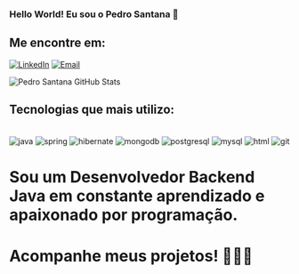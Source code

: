 

### Hello World! Eu sou o Pedro Santana 👋

## Me encontre em:
[![LinkedIn](https://img.shields.io/badge/LinkedIn-0077B5?style=for-the-badge&logo=linkedin&logoColor=white)](linkedin.com/in/pedrohsr-santana)
[![Email](https://img.shields.io/badge/Gmail-D14836?style=for-the-badge&logo=gmail&logoColor=white)](mailto:pedro491689@gmail.com)


![Pedro Santana GitHub Stats](https://github-readme-stats.vercel.app/api?username=pedrosantana15&theme=dark&show_icons=true)

## Tecnologias que mais utilizo: 

<div style="display: inline-block"><br/>
  <img align="center" alt= "java" src="https://img.shields.io/badge/Java-ED8B00?style=for-the-badge&logo=openjdk&logoColor=white">
  <img align="center" alt= "spring" src="https://img.shields.io/badge/Spring-6DB33F?style=for-the-badge&logo=spring&logoColor=white">
  <img align="center" alt= "hibernate" src="https://img.shields.io/badge/Hibernate-59666C?style=for-the-badge&logo=Hibernate&logoColor=white">
  <img align="center" alt= "mongodb" src="https://img.shields.io/badge/MongoDB-4EA94B?style=for-the-badge&logo=mongodb&logoColor=white">
  <img align="center" alt= "postgresql" src="https://img.shields.io/badge/PostgreSQL-316192?style=for-the-badge&logo=postgresql&logoColor=white">
  <img align="center" alt= "mysql" src="https://img.shields.io/badge/MySQL-005C84?style=for-the-badge&logo=mysql&logoColor=white">
  <img align="center" alt= "html" src="https://img.shields.io/badge/HTML5-E34F26?style=for-the-badge&logo=html5&logoColor=white">
  <img align="center" alt= "git" src="https://img.shields.io/badge/GIT-E44C30?style=for-the-badge&logo=git&logoColor=white"><br/>
</div>

# Sou um Desenvolvedor Backend Java em constante aprendizado e apaixonado por programação.
# Acompanhe meus projetos! 👨🏻‍💻
